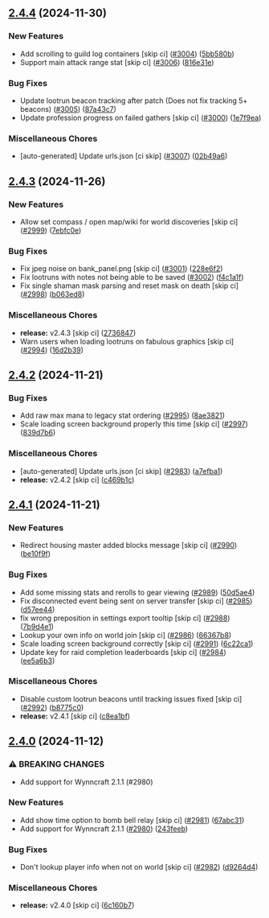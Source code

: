 ## [2.4.4](https://github.com/Wynntils/Wynntils/compare/v2.4.3...v2.4.4) (2024-11-30)


### New Features

* Add scrolling to guild log containers [skip ci] ([#3004](https://github.com/Wynntils/Wynntils/issues/3004)) ([5bb580b](https://github.com/Wynntils/Wynntils/commit/5bb580b5ea30bc04b6efabf6ef13cd2de747ece6))
* Support main attack range stat [skip ci] ([#3006](https://github.com/Wynntils/Wynntils/issues/3006)) ([816e31e](https://github.com/Wynntils/Wynntils/commit/816e31e708b434931bbc6b058ce8d7c8e27f5168))


### Bug Fixes

* Update lootrun beacon tracking after patch (Does not fix tracking 5+ beacons) ([#3005](https://github.com/Wynntils/Wynntils/issues/3005)) ([87a43c7](https://github.com/Wynntils/Wynntils/commit/87a43c70d5ae9d5f338831b5e69ea96bb1bc340e))
* Update profession progress on failed gathers [skip ci] ([#3000](https://github.com/Wynntils/Wynntils/issues/3000)) ([1e7f9ea](https://github.com/Wynntils/Wynntils/commit/1e7f9ea7e35dde860f948abca690f33a48879ede))


### Miscellaneous Chores

* [auto-generated] Update urls.json [ci skip] ([#3007](https://github.com/Wynntils/Wynntils/issues/3007)) ([02b49a6](https://github.com/Wynntils/Wynntils/commit/02b49a67003b8a977d2cd19576bbfeef8cbffc0c))

## [2.4.3](https://github.com/Wynntils/Wynntils/compare/v2.4.2...v2.4.3) (2024-11-26)


### New Features

* Allow set compass / open map/wiki for world discoveries [skip ci] ([#2999](https://github.com/Wynntils/Wynntils/issues/2999)) ([7ebfc0e](https://github.com/Wynntils/Wynntils/commit/7ebfc0e2aeffc964f9535ec37ba3e689d9db14c6))


### Bug Fixes

* Fix jpeg noise on bank_panel.png [skip ci] ([#3001](https://github.com/Wynntils/Wynntils/issues/3001)) ([228e6f2](https://github.com/Wynntils/Wynntils/commit/228e6f22bdedf3e7622a893bf42632400546c35c))
* Fix lootruns with notes not being able to be saved ([#3002](https://github.com/Wynntils/Wynntils/issues/3002)) ([f4c1a1f](https://github.com/Wynntils/Wynntils/commit/f4c1a1f199ff66270d2a80896d6c349557de60cb))
* Fix single shaman mask parsing and reset mask on death [skip ci] ([#2998](https://github.com/Wynntils/Wynntils/issues/2998)) ([b063ed8](https://github.com/Wynntils/Wynntils/commit/b063ed852dbc65a30645edcfae846886fa4a4acb))


### Miscellaneous Chores

* **release:** v2.4.3 [skip ci] ([2736847](https://github.com/Wynntils/Wynntils/commit/2736847751fb768e69f954cdbb01162e31e23507))
* Warn users when loading lootruns on fabulous graphics [skip ci] ([#2994](https://github.com/Wynntils/Wynntils/issues/2994)) ([16d2b39](https://github.com/Wynntils/Wynntils/commit/16d2b39555c4aa01f60d06a35e974f93b49b6778))

## [2.4.2](https://github.com/Wynntils/Wynntils/compare/v2.4.1...v2.4.2) (2024-11-21)


### Bug Fixes

* Add raw max mana to legacy stat ordering ([#2995](https://github.com/Wynntils/Wynntils/issues/2995)) ([8ae3821](https://github.com/Wynntils/Wynntils/commit/8ae3821c909e79958007544d787eea36b7cea60d))
* Scale loading screen background properly this time [skip ci] ([#2997](https://github.com/Wynntils/Wynntils/issues/2997)) ([839d7b6](https://github.com/Wynntils/Wynntils/commit/839d7b6ae505170483ef4f2c8db80a4e0f81c0e2))


### Miscellaneous Chores

* [auto-generated] Update urls.json [ci skip] ([#2983](https://github.com/Wynntils/Wynntils/issues/2983)) ([a7efba1](https://github.com/Wynntils/Wynntils/commit/a7efba190e35d6abe8d99909858a1d841c2316af))
* **release:** v2.4.2 [skip ci] ([c469b1c](https://github.com/Wynntils/Wynntils/commit/c469b1c7000e134f520e7a310d1e0b8ed46a2f77))

## [2.4.1](https://github.com/Wynntils/Wynntils/compare/v2.4.0...v2.4.1) (2024-11-21)


### New Features

* Redirect housing master added blocks message [skip ci] ([#2990](https://github.com/Wynntils/Wynntils/issues/2990)) ([be10f9f](https://github.com/Wynntils/Wynntils/commit/be10f9f731af76d7acaea6278b085a95cfd3e408))


### Bug Fixes

* Add some missing stats and rerolls to gear viewing ([#2989](https://github.com/Wynntils/Wynntils/issues/2989)) ([50d5ae4](https://github.com/Wynntils/Wynntils/commit/50d5ae48246a052e8db8531848dc2ecea630767e))
* Fix disconnected event being sent on server transfer [skip ci] ([#2985](https://github.com/Wynntils/Wynntils/issues/2985)) ([d57ee44](https://github.com/Wynntils/Wynntils/commit/d57ee4472503771d6db154b9c6bf04bb1c017671))
* fix wrong preposition in settings export tooltip [skip ci] ([#2988](https://github.com/Wynntils/Wynntils/issues/2988)) ([7b9d4e1](https://github.com/Wynntils/Wynntils/commit/7b9d4e117821ef53a9c8b551680da483b7dd976e))
* Lookup your own info on world join [skip ci] ([#2986](https://github.com/Wynntils/Wynntils/issues/2986)) ([66367b8](https://github.com/Wynntils/Wynntils/commit/66367b8823ccbbfe2e8d92cc700cc27f6cab4bc5))
* Scale loading screen background correctly [skip ci] ([#2991](https://github.com/Wynntils/Wynntils/issues/2991)) ([6c22ca1](https://github.com/Wynntils/Wynntils/commit/6c22ca1e2abc612a6b4e4022c8b5e4b8e671f123))
* Update key for raid completion leaderboards [skip ci] ([#2984](https://github.com/Wynntils/Wynntils/issues/2984)) ([ee5a6b3](https://github.com/Wynntils/Wynntils/commit/ee5a6b39e2789f76db45fbb7170c8c7d416525f1))


### Miscellaneous Chores

* Disable custom lootrun beacons until tracking issues fixed [skip ci] ([#2992](https://github.com/Wynntils/Wynntils/issues/2992)) ([b8775c0](https://github.com/Wynntils/Wynntils/commit/b8775c0f8d9c9efbf560009e355929a974284690))
* **release:** v2.4.1 [skip ci] ([c8ea1bf](https://github.com/Wynntils/Wynntils/commit/c8ea1bfb033496e8f496902663d4c6b649782251))

## [2.4.0](https://github.com/Wynntils/Wynntils/compare/v2.3.24...v2.4.0) (2024-11-12)


### ⚠ BREAKING CHANGES

* Add support for Wynncraft 2.1.1 (#2980)

### New Features

* Add show time option to bomb bell relay [skip ci] ([#2981](https://github.com/Wynntils/Wynntils/issues/2981)) ([67abc31](https://github.com/Wynntils/Wynntils/commit/67abc31a3de1a2198d5b377972d998d42cc7df39))
* Add support for Wynncraft 2.1.1 ([#2980](https://github.com/Wynntils/Wynntils/issues/2980)) ([243feeb](https://github.com/Wynntils/Wynntils/commit/243feeb1747d525c352cb2c74a2b3e20718b41e3))


### Bug Fixes

* Don't lookup player info when not on world [skip ci] ([#2982](https://github.com/Wynntils/Wynntils/issues/2982)) ([d9264d4](https://github.com/Wynntils/Wynntils/commit/d9264d45a2e3c25d8d91805c00f06a95eba257c8))


### Miscellaneous Chores

* **release:** v2.4.0 [skip ci] ([6c160b7](https://github.com/Wynntils/Wynntils/commit/6c160b73e1ab0d907cebf0ddc54ce5394b294902))

